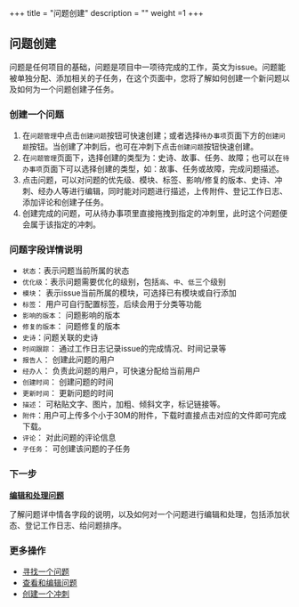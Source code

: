 ﻿+++
title = "问题创建"
description = ""
weight =1
+++

<h2 id="1">问题创建</h2>

问题是任何项目的基础，问题是项目中一项待完成的工作，英文为issue。问题能被单独分配、添加相关的子任务，在这个页面中，您将了解如何创建一个新问题以及如何为一个问题创建子任务。


### 创建一个问题

1. 在`问题管理`中点击`创建问题`按钮可快速创建；或者选择`待办事项`页面下方的`创建问题`按钮。当创建了冲刺后，也可在冲刺下点击`创建问题`按钮快速创建。
2. 在`问题管理`页面下，选择创建的类型为：史诗、故事、任务、故障；也可以在`待办事项`页面下可以选择创建的类型，如：故事、任务或故障，完成问题描述。
3. 点击问题，可以对问题的优先级、模块、标签、影响/修复的版本、史诗、冲刺、经办人等进行编辑，同时能对问题进行描述，上传附件、登记工作日志、添加评论和创建子任务。
4. 创建完成的问题，可从待办事项里直接拖拽到指定的冲刺里，此时这个问题便会属于该指定的冲刺。


### 问题字段详情说明
- `状态`：表示问题当前所属的状态
- `优化级`：表示问题需要优化的级别，包括`高`、`中`、`低`三个级别
- `模块`： 表示issue当前所属的模块，可选择已有模块或自行添加
- `标签`： 用户可自行配置标签，后续会用于分类等功能
- `影响的版本`： 问题影响的版本
- `修复的版本`： 问题修复的版本
- `史诗`：问题关联的史诗
- `时间跟踪`： 通过工作日志记录issue的完成情况、时间记录等
- `报告人`： 创建此问题的用户
- `经办人`： 负责此问题的用户，可快速分配给当前用户
- `创建时间`： 创建问题的时间
- `更新时间`： 更新问题的时间
- `描述`： 可粘贴文字、图片，加粗、倾斜文字，标记链接等。
- `附件`：用户可上传多个小于30M的附件，下载时直接点击对应的文件即可完成下载。
- `评论`： 对此问题的评论信息
- `子任务`： 可创建该问题的子任务

### 下一步
[**编辑和处理问题**](../manage-issue)

了解问题详中情各字段的说明，以及如何对一个问题进行编辑和处理，包括添加状态、登记工作日志、给问题排序。

### 更多操作
- [寻找一个问题](../mange-issue/)
- [查看和编辑问题](../mange-issue/)
- [创建一个冲刺](../backlog)